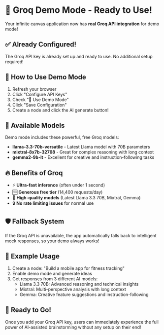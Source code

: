 # 🚀 Groq Demo Mode - Ready to Use!

Your infinite canvas application now has **real Groq API integration** for demo mode!

## ✅ Already Configured!

The Groq API key is already set up and ready to use. No additional setup required!

## 🎯 How to Use Demo Mode
1. Refresh your browser
2. Click "Configure API Keys"
3. Check "🎯 Use Demo Mode"
4. Click "Save Configuration"
5. Create a node and click the AI generate button!

## 🤖 Available Models

Demo mode includes these powerful, free Groq models:
- **llama-3.3-70b-versatile** - Latest Llama model with 70B parameters
- **mixtral-8x7b-32768** - Great for complex reasoning with long context
- **gemma2-9b-it** - Excellent for creative and instruction-following tasks

## 🔥 Benefits of Groq

- ⚡ **Ultra-fast inference** (often under 1 second)
- 🆓 **Generous free tier** (14,400 requests/day)
- 🎯 **High-quality models** (Latest Llama 3.3 70B, Mixtral, Gemma)
- 🔒 **No rate limiting issues** for normal use

## 🛡️ Fallback System

If the Groq API is unavailable, the app automatically falls back to intelligent mock responses, so your demo always works!

## 📝 Example Usage

1. Create a node: "Build a mobile app for fitness tracking"
2. Enable demo mode and generate ideas
3. Get responses from 3 different AI models:
   - Llama 3.3 70B: Advanced reasoning and technical insights
   - Mixtral: Multi-perspective analysis with long context
   - Gemma: Creative feature suggestions and instruction-following

## 🎉 Ready to Go!

Once you add your Groq API key, users can immediately experience the full power of AI-assisted brainstorming without any setup on their end!

